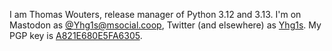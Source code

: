 

I am Thomas Wouters, release manager of Python 3.12 and 3.13.
I'm on Mastodon as [@Yhg1s@msocial.coop](https://social.coop/@Yhg1s), Twitter (and elsewhere) as [Yhg1s](https://twitter.com/Yhg1s).
My PGP key is [A821E680E5FA6305](https://github.com/Yhg1s.gpg).
